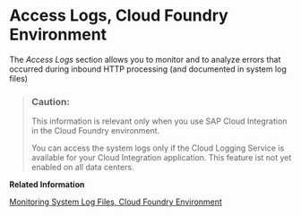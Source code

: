 <!-- loioc1649cdc2d854bb5b8960e494ec28b54 -->

# Access Logs, Cloud Foundry Environment

The *Access Logs* section allows you to monitor and to analyze errors that occurred during inbound HTTP processing \(and documented in system log files\)

> ### Caution:  
> This information is relevant only when you use SAP Cloud Integration in the Cloud Foundry environment.
> 
> You can access the system logs only if the Cloud Logging Service is available for your Cloud Integration application. This feature ist not yet enabled on all data centers.

**Related Information**  


[Monitoring System Log Files, Cloud Foundry Environment](monitoring-system-log-files-cloud-foundry-environment-4002376.md "This section contains information on system log files. These log files can be either HTTP access files or default trace files")


